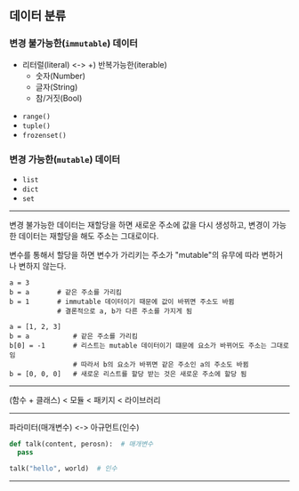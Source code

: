 ## 데이터 분류

### 변경 불가능한(`immutable`) 데이터

- 리터럴(literal) <-> +) 반복가능한(iterable)
  - 숫자(Number)
  - 글자(String)
  - 참/거짓(Bool)

* `range()`
* `tuple()`
* `frozenset()`

### 변경 가능한(`mutable`) 데이터

- `list`
- `dict`
- `set`

---

변경 불가능한 데이터는 재할당을 하면 새로운 주소에 값을 다시 생성하고,
변경이 가능한 데이터는 재할당을 해도 주소는 그대로이다.

변수를 통해서 할당을 하면 변수가 가리키는 주소가 "mutable"의 유무에 따라 변하거나 변하지 않는다.

```
a = 3
b = a       # 같은 주소를 가리킴
b = 1       # immutable 데이터이기 때문에 값이 바뀌면 주소도 바뀜
            # 결론적으로 a, b가 다른 주소를 가지게 됨
```

```
a = [1, 2, 3]
b = a           # 같은 주소를 가리킴
b[0] = -1       # 리스트는 mutable 데이터이기 떄문에 요소가 바뀌어도 주소는 그대로임
                # 따라서 b의 요소가 바뀌면 같은 주소인 a의 주소도 바뀜
b = [0, 0, 0]   # 새로운 리스트를 할당 받는 것은 새로운 주소에 할당 됨
```

---

(함수 + 클래스) < 모듈 < 패키지 < 라이브러리

---

파라미터(매개변수) <-> 아규먼트(인수)

```python
def talk(content, perosn):  # 매개변수
  pass

talk("hello", world)  # 인수
```

---
